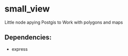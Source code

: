 # small_view
Little node apying Postgis to Work with polygons and maps

## Dependencies:

 - express
